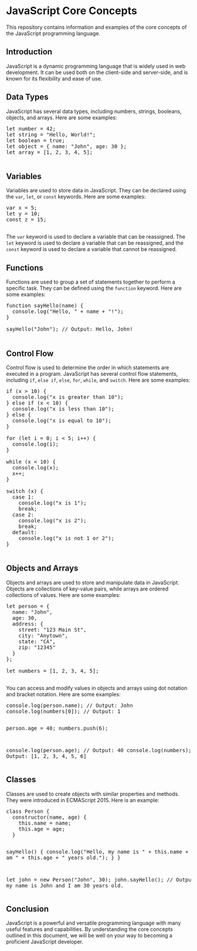 
  <h1>JavaScript Core Concepts</h1>

  <p>This repository contains information and examples of the core concepts of the JavaScript programming language.</p>

  <h2>Introduction</h2>

  <p>JavaScript is a dynamic programming language that is widely used in web development. It can be used both on the client-side and server-side, and is known for its flexibility and ease of use.</p>

  <h2>Data Types</h2>

  <p>JavaScript has several data types, including numbers, strings, booleans, objects, and arrays. Here are some examples:</p>

  <pre>
let number = 42;
let string = "Hello, World!";
let boolean = true;
let object = { name: "John", age: 30 };
let array = [1, 2, 3, 4, 5];
  </pre>

  <h2>Variables</h2>

  <p>Variables are used to store data in JavaScript. They can be declared using the <code>var</code>, <code>let</code>, or <code>const</code> keywords. Here are some examples:</p>

  <pre>
var x = 5;
let y = 10;
const z = 15;
  </pre>

  <p>The <code>var</code> keyword is used to declare a variable that can be reassigned. The <code>let</code> keyword is used to declare a variable that can be reassigned, and the <code>const</code> keyword is used to declare a variable that cannot be reassigned.</p>

  <h2>Functions</h2>

  <p>Functions are used to group a set of statements together to perform a specific task. They can be defined using the <code>function</code> keyword. Here are some examples:</p>

  <pre>
function sayHello(name) {
  console.log("Hello, " + name + "!");
}

sayHello("John"); // Output: Hello, John!
  </pre>

  <h2>Control Flow</h2>

  <p>Control flow is used to determine the order in which statements are executed in a program. JavaScript has several control flow statements, including <code>if</code>, <code>else if</code>, <code>else</code>, <code>for</code>, <code>while</code>, and <code>switch</code>. Here are some examples:</p>

  <pre>
if (x > 10) {
  console.log("x is greater than 10");
} else if (x < 10) {
  console.log("x is less than 10");
} else {
  console.log("x is equal to 10");
}

for (let i = 0; i < 5; i++) {
  console.log(i);
}

while (x < 10) {
  console.log(x);
  x++;
}

switch (x) {
  case 1:
    console.log("x is 1");
    break;
  case 2:
    console.log("x is 2");
    break;
  default:
    console.log("x is not 1 or 2");
}
  </pre>

  <h2>Objects and Arrays</h2>

  <p>Objects and arrays are used to store and
manipulate data in JavaScript. Objects are collections of key-value pairs, while arrays are ordered collections of values. Here are some examples:</p>

  <pre>
let person = {
  name: "John",
  age: 30,
  address: {
    street: "123 Main St",
    city: "Anytown",
    state: "CA",
    zip: "12345"
  }
};

let numbers = [1, 2, 3, 4, 5];
  </pre>
  <p>You can access and modify values in objects and arrays using dot notation and bracket notation. Here are some examples:</p>
  <pre>
console.log(person.name); // Output: John
console.log(numbers[0]); // Output: 1

person.age = 40;
numbers.push(6);

console.log(person.age); // Output: 40
console.log(numbers); // Output: [1, 2, 3, 4, 5, 6]
  </pre>
  <h2>Classes</h2>
  <p>Classes are used to create objects with similar properties and methods. They were introduced in ECMAScript 2015. Here is an example:</p>
  <pre>
class Person {
  constructor(name, age) {
    this.name = name;
    this.age = age;
  }

  sayHello() {
    console.log("Hello, my name is " + this.name + " and I am " + this.age + " years old.");
  }
}

let john = new Person("John", 30);
john.sayHello(); // Output: Hello, my name is John and I am 30 years old.
  </pre>
  <h2>Conclusion</h2>
  <p>JavaScript is a powerful and versatile programming language with many useful features and capabilities. By understanding the core concepts outlined in this document, we will be well on your way to becoming a proficient JavaScript developer.</p>
